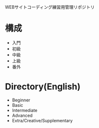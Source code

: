 WEBサイトコーディング練習用管理リポジトリ

# 構成
* 入門
* 初級
* 中級
* 上級
* 番外

# Directory(English)
* Beginner
* Basic
* Intermediate
* Advanced
* Extra/Creative/Supplementary

